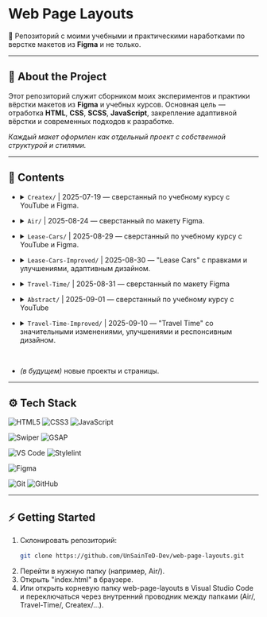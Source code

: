 # Web Page Layouts

📌 Репозиторий с моими учебными и практическими наработками по верстке макетов из **Figma** и не только.

---

## 📖 About the Project

Этот репозиторий служит сборником моих экспериментов и практики вёрстки макетов из **Figma** и учебных курсов.
Основная цель — отработка **HTML**, **CSS**, **SCSS**, **JavaScript**, закрепление адаптивной вёрстки и современных подходов к разработке.

*Каждый макет оформлен как отдельный проект с собственной структурой и стилями.*

---

## 📁 Contents

- <details>
   <summary><code>Createx/</code> | 2025-07-19 — сверстанный по учебному курсу с YouTube и Figma.</summary>
   <img src="Createx/images/poster-1.png" alt="Poster_Createx" width="400">
   <img src="Createx/images/poster-2.png" alt="Poster_Createx" width="400">
</details>

- <details>
   <summary><code>Air/</code> | 2025-08-24 — сверстанный по макету Figma.</summary>
   <img src="Air/images/poster-1.png" alt="Poster_Air" width="400">
   <img src="Air/images/poster-2.png" alt="Poster_Air" width="400">
   <img src="Air/images/poster-3.png" alt="Poster_Air" width="400">
</details>

- <details>
   <summary><code>Lease-Cars/</code> | 2025-08-29 — сверстанный по учебному курсу с YouTube и Figma.</summary>
   <img src="Lease-Cars/images/poster-1.png" alt="Poster_Lease-Cars" width="400">
   <img src="Lease-Cars/images/poster-2.png" alt="Poster_Lease-Cars" width="400">
</details>

- <details>
   <summary><code>Lease-Cars-Improved/</code> | 2025-08-30 — "Lease Cars" с правками и улучшениями, адаптивным дизайном.</summary>
   <img src="Lease-Cars/images/poster-1.png" alt="Poster_Lease-Cars-I" width="400">
</details>

- <details>
   <summary><code>Travel-Time/</code> | 2025-08-31 — сверстанный по макету Figma</summary>
   <img src="Travel-Time/images/poster-1.png" alt="Poster_Travel-Time" width="400">
   <img src="Travel-Time/images/poster-2.png" alt="Poster_Travel-Time" width="400">
   <img src="Travel-Time/images/poster-3.png" alt="Poster_Travel-Time" width="400">
</details>

- <details>
   <summary><code>Abstract/</code> | 2025-09-01 — сверстанный по учебному курсу с YouTube</summary>
   <img src="Abstract/images/poster-1.png" alt="Poster_Abstract" width="400">
</details>

- <details>
   <summary><code>Travel-Time-Improved/</code> | 2025-09-10 — "Travel Time" со значительными изменениями, улучшениями и респонсивным дизайном.</summary>
   <img src="Travel-Time-Improved/images/poster-1.png" alt="Poster_Travel-Time" width="400">
   <img src="Travel-Time-Improved/images/poster-2.png" alt="Poster_Travel-Time" width="400">
   <img src="Travel-Time-Improved/images/poster-3.png" alt="Poster_Travel-Time" width="400">
   <img src="Travel-Time-Improved/images/poster-4.png" alt="Poster_Travel-Time" width="400">
   <img src="Travel-Time-Improved/images/poster-5.png" alt="Poster_Travel-Time" width="400">
   <img src="Travel-Time-Improved/images/poster-6.png" alt="Poster_Travel-Time" width="400">
</details><br>

- *(в будущем)* новые проекты и страницы.

---

## ⚙️ Tech Stack

<!-- 🔹 Languages & Core -->
![HTML5](https://img.shields.io/badge/HTML5-E34F26?logo=html5&logoColor=white)
![CSS3](https://img.shields.io/badge/CSS3-1572B6?logo=css3&logoColor=white)
![JavaScript](https://img.shields.io/badge/JavaScript-ES6+-F7DF1E?logo=javascript&logoColor=black)

<!-- 🔹 JS Libraries & Frameworks -->
![Swiper](https://img.shields.io/badge/Swiper.js-6332F6?logo=swiper&logoColor=white)
![GSAP](https://img.shields.io/badge/GSAP-88CE02?logo=greensock&logoColor=black)

<!-- 🔹 Tools & Build -->
![VS Code](https://img.shields.io/badge/VS%20Code-007ACC?logo=visualstudiocode&logoColor=white)
![Stylelint](https://img.shields.io/badge/Stylelint-263238?logo=stylelint&logoColor=white)

<!-- 🔹 Design -->
![Figma](https://img.shields.io/badge/Figma-Design-0ACF83?logo=figma&logoColor=white)

<!-- 🔹 Version Control & Deployment -->
![Git](https://img.shields.io/badge/Git-F05032?logo=git&logoColor=white)
![GitHub](https://img.shields.io/badge/GitHub-181717?logo=github&logoColor=white)

---

## ⚡ Getting Started

1. Склонировать репозиторий:
   ```bash
   git clone https://github.com/UnSainTeD-Dev/web-page-layouts.git
   ```
2. Перейти в нужную папку (например, Air/).
3. Открыть "index.html" в браузере.
4. Или открыть корневую папку web-page-layouts в Visual Studio Code и переключаться через внутренний проводник между папками (Air/, Travel-Time/, Createx/...).

